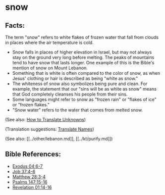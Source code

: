 # snow #

## Facts: ##

The term "snow" refers to white flakes of frozen water that fall from clouds in places where the air temperature is cold.

* Snow falls in places of higher elevation in Israel, but may not always stay on the ground very long before melting. The peaks of mountains tend to have snow that lasts longer. One example of this is the Bible's mention of snow on Mount Lebanon. 
* Something that is white is often compared to the color of snow, as when Jesus' clothing or hair is described as being "white as snow." 
* The whiteness of snow also symbolizes being pure and clean. For example, the statement that our "sins will be as white as snow" means that God completely cleanses his people from their sins.
* Some languages might refer to snow as "frozen rain" or "flakes of ice" or "frozen flakes."
* "Snow water" refers to the water that comes from melted snow.

(See also: [How to Translate Unknowns](en/ta-vol1/translate/man/translate-unknown))

(Translation suggestions: [Translate Names](en/ta-vol1/translate/man/translate-names))

(See also: [[../other/lebanon.md]], [[../kt/purify.md]])

## Bible References: ##

* [Exodus 04:6-7](en/tn/exo/help/04/06)
* [Job 37:4-6](en/tn/job/help/37/04)
* [Matthew 28:3-4](en/tn/mat/help/28/03)
* [Psalms 147:15-16](en/tn/psa/help/147/15)
* [Revelation 01:14-16](en/tn/rev/help/01/14)